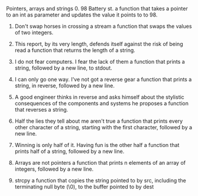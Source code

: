 Pointers, arrays and strings
0. 98 Battery st. 
a function that takes a pointer to an int as parameter and updates the value it points to to 98.

1. Don't swap horses in crossing a stream
a function that swaps the values of two integers.

2. This report, by its very length, defends itself against the risk of being read
a function that returns the length of a string.

3. I do not fear computers. I fear the lack of them
a function that prints a string, followed by a new line, to stdout.

4. I can only go one way. I've not got a reverse gear
a function that prints a string, in reverse, followed by a new line.

5. A good engineer thinks in reverse and asks himself about the stylistic consequences of the components and systems he proposes
a function that reverses a string.

6. Half the lies they tell about me aren't true
a function that prints every other character of a string, starting with the first character, followed by a new line.

7. Winning is only half of it. Having fun is the other half
a function that prints half of a string, followed by a new line.

8. Arrays are not pointers
a function that prints n elements of an array of integers, followed by a new line.

9. strcpy
a function that copies the string pointed to by src, including the terminating null byte (\0), to the buffer pointed to by dest
